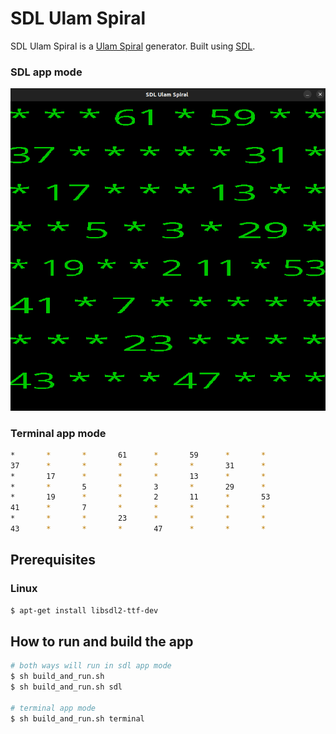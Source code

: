 # SDL Ulam Spiral

SDL Ulam Spiral is a [Ulam Spiral](https://en.wikipedia.org/wiki/Ulam_spiral) generator. Built using [SDL](https://www.libsdl.org/).

### SDL app mode

![sdl-ulam-spiral](./docs/sdl-ulam-spiral.png)

### Terminal app mode

```bash
*       *       *       61      *       59      *       *
37      *       *       *       *       *       31      *
*       17      *       *       *       13      *       *
*       *       5       *       3       *       29      *
*       19      *       *       2       11      *       53
41      *       7       *       *       *       *       *
*       *       *       23      *       *       *       *
43      *       *       *       47      *       *       *
```

## Prerequisites

### Linux

```bash
$ apt-get install libsdl2-ttf-dev
```

## How to run and build the app

```bash
# both ways will run in sdl app mode
$ sh build_and_run.sh
$ sh build_and_run.sh sdl

# terminal app mode
$ sh build_and_run.sh terminal
```
